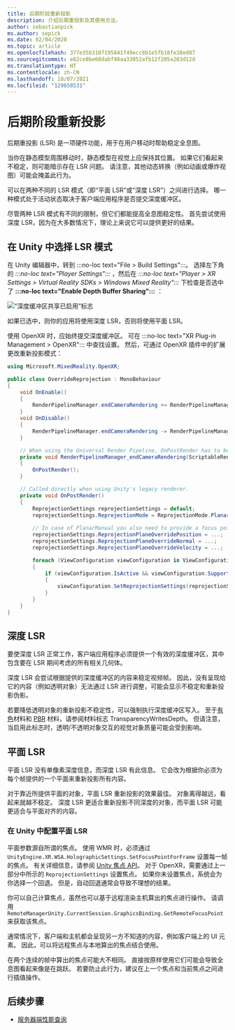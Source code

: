 ```yaml
---
title: 后期阶段重新投影
description: 介绍后期重投影及其使用方法。
author: sebastianpick
ms.author: sepick
ms.date: 02/04/2020
ms.topic: article
ms.openlocfilehash: 377e35b3107195841f49ecc8b1e5fb18fe38ed87
ms.sourcegitcommit: e82ce0be68dabf98aa33052afb12f205a203d12d
ms.translationtype: HT
ms.contentlocale: zh-CN
ms.lasthandoff: 10/07/2021
ms.locfileid: "129658531"
---
```

# <a name="late-stage-reprojection"></a>后期阶段重新投影

后期重投影 (LSR) 是一项硬件功能，用于在用户移动时帮助稳定全息图。

当你在静态模型周围移动时，静态模型在视觉上应保持其位置。 如果它们看起来不稳定，则可能暗示存在 LSR 问题。 请注意，其他动态转换（例如动画或爆炸视图）可能会掩盖此行为。

可以在两种不同的 LSR 模式（即“平面 LSR”或“深度 LSR”）之间进行选择。 哪一种模式处于活动状态取决于客户端应用程序是否提交深度缓冲区。

尽管两种 LSR 模式有不同的限制，但它们都能提高全息图稳定性。 首先尝试使用深度 LSR，因为在大多数情况下，理论上来说它可以提供更好的结果。

## <a name="choose-lsr-mode-in-unity"></a>在 Unity 中选择 LSR 模式

在 Unity 编辑器中，转到 :::no-loc text="File > Build Settings":::。 选择左下角的 *:::no-loc text="Player Settings":::* ，然后在 *:::no-loc text="Player > XR Settings > Virtual Reality SDKs > Windows Mixed Reality":::* 下检查是否选中了 **:::no-loc text="Enable Depth Buffer Sharing":::** ：

![“深度缓冲区共享已启用”标志](./media/unity-depth-buffer-sharing-enabled.png)

如果已选中，则你的应用将使用深度 LSR，否则将使用平面 LSR。

使用 OpenXR 时，应始终提交深度缓冲区。 可在 :::no-loc text="XR Plug-in Management > OpenXR"::: 中查找设置。 然后，可通过 OpenXR 插件中的扩展更改重新投影模式：

```cs
using Microsoft.MixedReality.OpenXR;

public class OverrideReprojection : MonoBehaviour
{
    void OnEnable()
    {
        RenderPipelineManager.endCameraRendering += RenderPipelineManager_endCameraRendering;
    }
    void OnDisable()
    {
        RenderPipelineManager.endCameraRendering -= RenderPipelineManager_endCameraRendering;
    }

    // When using the Universal Render Pipeline, OnPostRender has to be called manually.
    private void RenderPipelineManager_endCameraRendering(ScriptableRenderContext context, Camera camera)
    {
        OnPostRender();
    }

    // Called directly when using Unity's legacy renderer.
    private void OnPostRender()
    {
        ReprojectionSettings reprojectionSettings = default;
        reprojectionSettings.ReprojectionMode = ReprojectionMode.PlanarManual; // Or your favorite reprojection mode.
        
        // In case of PlanarManual you also need to provide a focus point here.
        reprojectionSettings.ReprojectionPlaneOverridePosition = ...;
        reprojectionSettings.ReprojectionPlaneOverrideNormal = ...;
        reprojectionSettings.ReprojectionPlaneOverrideVelocity = ...;

        foreach (ViewConfiguration viewConfiguration in ViewConfiguration.EnabledViewConfigurations)
        {
            if (viewConfiguration.IsActive && viewConfiguration.SupportedReprojectionModes.Contains(reprojectionSettings.ReprojectionMode))
            {
                viewConfiguration.SetReprojectionSettings(reprojectionSettings);
            }
        }
    }
}
```

## <a name="depth-lsr"></a>深度 LSR

要使深度 LSR 正常工作，客户端应用程序必须提供一个有效的深度缓冲区，其中包含要在 LSR 期间考虑的所有相关几何体。

深度 LSR 会尝试根据提供的深度缓冲区的内容来稳定视频帧。 因此，没有呈现给它的内容（例如透明对象）无法通过 LSR 进行调整，可能会显示不稳定和重新投影伪影。

若要降低透明对象的重新投影不稳定性，可以强制执行深度缓冲区写入。 至于[有色](color-materials.md)材料和 [PBR](pbr-materials.md) 材料，请参阅材料标志 TransparencyWritesDepth。 但请注意，当启用此标志时，透明/不透明对象交互的视觉对象质量可能会受到影响。

## <a name="planar-lsr"></a>平面 LSR

平面 LSR 没有单像素深度信息，而深度 LSR 有此信息。 它会改为根据你必须为每个帧提供的一个平面来重新投影所有内容。

对于靠近所提供平面的对象，平面 LSR 重新投影的效果最佳。 对象离得越远，看起来就越不稳定。 深度 LSR 更适合重新投影不同深度的对象，而平面 LSR 可能更适合与平面对齐的内容。

### <a name="configure-planar-lsr-in-unity"></a>在 Unity 中配置平面 LSR

平面参数源自所谓的焦点。 使用 WMR 时，必须通过 `UnityEngine.XR.WSA.HolographicSettings.SetFocusPointForFrame` 设置每一帧的焦点。 有关详细信息，请参阅 [Unity 焦点 API](/windows/mixed-reality/focus-point-in-unity)。 对于 OpenXR，需要通过上一部分中所示的 `ReprojectionSettings` 设置焦点。
如果你未设置焦点，系统会为你选择一个回退。 但是，自动回退通常会导致不理想的结果。

你可以自己计算焦点，虽然也可以基于远程渲染主机算出的焦点进行操作。 请调用 `RemoteManagerUnity.CurrentSession.GraphicsBinding.GetRemoteFocusPoint` 来获取该焦点。

通常情况下，客户端和主机都会呈现另一方不知道的内容，例如客户端上的 UI 元素。 因此，可以将远程焦点与本地算出的焦点结合使用。

在两个连续的帧中算出的焦点可能大不相同。 直接按原样使用它们可能会导致全息图看起来像是在跳跃。 若要防止此行为，建议在上一个焦点和当前焦点之间进行插值操作。

## <a name="next-steps"></a>后续步骤

* [服务器端性能查询](performance-queries.md)